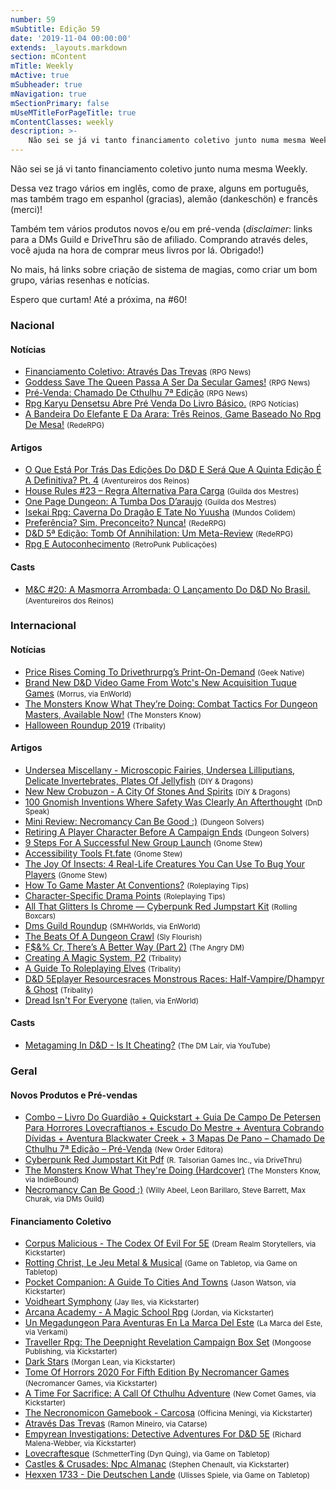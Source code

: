 ```yaml
---
number: 59
mSubtitle: Edição 59
date: '2019-11-04 00:00:00'
extends: _layouts.markdown
section: mContent
mTitle: Weekly
mActive: true
mSubheader: true
mNavigation: true
mSectionPrimary: false
mUseMTitleForPageTitle: true
mContentClasses: weekly
description: >-
    Não sei se já vi tanto financiamento coletivo junto numa mesma Weekly.     Dessa vez trago vários em inglês, como de praxe, alguns em português, mas também trago em espanhol (gracias), alemão (dankeschön) e francês (merci)!    Também tem vários produtos novos e/ou em pré-venda (*disclai
---
```


Não sei se já vi tanto financiamento coletivo junto numa mesma Weekly. 

Dessa vez trago vários em inglês, como de praxe, alguns em português, mas também trago em espanhol (gracias), alemão (dankeschön) e francês (merci)!

Também tem vários produtos novos e/ou em pré-venda (*disclaimer*: links para a DMs Guild e DriveThru são de afiliado. Comprando através deles, você ajuda na hora de comprar meus livros por lá. Obrigado!)

No mais, há links sobre criação de sistema de magias, como criar um bom grupo, várias resenhas e notícias.

Espero que curtam! Até a próxima, na #60!

### Nacional

#### Notícias

- [Financiamento Coletivo: Através Das Trevas] <small>(RPG News)</small>
- [Goddess Save The Queen Passa A Ser Da Secular Games!] <small>(RPG News)</small>
- [Pré-Venda: Chamado De Cthulhu 7ª Edição] <small>(RPG News)</small>
- [Rpg Karyu Densetsu Abre Pré Venda Do Livro Básico.] <small>(RPG Notícias)</small>
- [A Bandeira Do Elefante E Da Arara: Três Reinos, Game Baseado No Rpg De Mesa!] <small>(RedeRPG)</small>

#### Artigos

- [O Que Está Por Trás Das Edições Do D&amp;D E Será Que A Quinta Edição É A Definitiva? Pt. 4] <small>(Aventureiros dos Reinos)</small>
- [House Rules #23 – Regra Alternativa Para Carga] <small>(Guilda dos Mestres)</small>
- [One Page Dungeon: A Tumba Dos D’araujo] <small>(Guilda dos Mestres)</small>
- [Isekai Rpg: Caverna Do Dragão E Tate No Yuusha] <small>(Mundos Colidem)</small>
- [Preferência? Sim. Preconceito? Nunca!] <small>(RedeRPG)</small>
- [D&amp;D 5ª Edição: Tomb Of Annihilation: Um Meta-Review] <small>(RedeRPG)</small>
- [Rpg E Autoconhecimento] <small>(RetroPunk Publicações)</small>

#### Casts

- [M&amp;C #20: A Masmorra Arrombada: O Lançamento Do D&amp;D No Brasil.] <small>(Aventureiros dos Reinos)</small>

### Internacional

#### Notícias

- [Price Rises Coming To Drivethrurpg’s Print-On-Demand] <small>(Geek Native)</small>
- [Brand New D&amp;D Video Game From Wotc&#039;s New Acquisition Tuque Games] <small>(Morrus, via EnWorld)</small>
- [The Monsters Know What They’re Doing: Combat Tactics For Dungeon Masters, Available Now!] <small>(The Monsters Know)</small>
- [Halloween Roundup 2019] <small>(Tribality)</small>

#### Artigos

- [Undersea Miscellany - Microscopic Fairies, Undersea Lilliputians, Delicate Invertebrates, Plates Of Jellyfish] <small>(DIY &amp; Dragons)</small>
- [New New Crobuzon - A City Of Stones And Spirits] <small>(DiY &amp; Dragons)</small>
- [100 Gnomish Inventions Where Safety Was Clearly An Afterthought] <small>(DnD Speak)</small>
- [Mini Review: Necromancy Can Be Good :)] <small>(Dungeon Solvers)</small>
- [Retiring A Player Character Before A Campaign Ends] <small>(Dungeon Solvers)</small>
- [9 Steps For A Successful New Group Launch] <small>(Gnome Stew)</small>
- [Accessibility Tools Ft.fate] <small>(Gnome Stew)</small>
- [The Joy Of Insects: 4 Real-Life Creatures You Can Use To Bug Your Players] <small>(Gnome Stew)</small>
- [How To Game Master At Conventions?] <small>(Roleplaying Tips)</small>
- [Character-Specific Drama Points] <small>(Roleplaying Tips)</small>
- [All That Glitters Is Chrome — Cyberpunk Red Jumpstart Kit] <small>(Rolling Boxcars)</small>
- [Dms Guild Roundup] <small>(SMHWorlds, via EnWorld)</small>
- [The Beats Of A Dungeon Crawl] <small>(Sly Flourish)</small>
- [F$&amp;% Cr, There’s A Better Way (Part 2)] <small>(The Angry DM)</small>
- [Creating A Magic System, P2] <small>(Tribality)</small>
- [A Guide To Roleplaying Elves] <small>(Tribality)</small>
- [D&amp;D 5Eplayer Resourcesraces Monstrous Races: Half-Vampire/Dhampyr &amp; Ghost] <small>(Tribality)</small>
- [Dread Isn&#039;t For Everyone] <small>(talien, via EnWorld)</small>

#### Casts

- [Metagaming In D&amp;D - Is It Cheating?] <small>(The DM Lair, via YouTube)</small>

### Geral

#### Novos Produtos e Pré-vendas

- [Combo – Livro Do Guardião + Quickstart + Guia De Campo De Petersen Para Horrores Lovecraftianos + Escudo Do Mestre + Aventura Cobrando Dívidas + Aventura Blackwater Creek + 3 Mapas De Pano – Chamado De Cthulhu 7ª Edição – Pré-Venda] <small>(New Order Editora)</small>
- [Cyberpunk Red Jumpstart Kit Pdf] <small>(R. Talsorian Games Inc., via DriveThru)</small>
- [The Monsters Know What They&#039;re Doing (Hardcover)] <small>(The Monsters Know, via IndieBound)</small>
- [Necromancy Can Be Good :)] <small>(Willy Abeel, Leon Barillaro, Steve Barrett, Max Churak, via DMs Guild)</small>

#### Financiamento Coletivo

- [Corpus Malicious - The Codex Of Evil For 5E] <small>(Dream Realm Storytellers, via Kickstarter)</small>
- [Rotting Christ, Le Jeu Metal &amp; Musical] <small>(Game on Tabletop, via Game on Tabletop)</small>
- [Pocket Companion: A Guide To Cities And Towns] <small>(Jason Watson, via Kickstarter)</small>
- [Voidheart Symphony] <small>(Jay Iles, via Kickstarter)</small>
- [Arcana Academy - A Magic School Rpg] <small>(Jordan, via Kickstarter)</small>
- [Un Megadungeon Para Aventuras En La Marca Del Este] <small>(La Marca del Este, via Verkami)</small>
- [Traveller Rpg: The Deepnight Revelation Campaign Box Set] <small>(Mongoose Publishing, via Kickstarter)</small>
- [Dark Stars] <small>(Morgan Lean, via Kickstarter)</small>
- [Tome Of Horrors 2020 For Fifth Edition By Necromancer Games] <small>(Necromancer Games, via Kickstarter)</small>
- [A Time For Sacrifice: A Call Of Cthulhu Adventure] <small>(New Comet Games, via Kickstarter)</small>
- [The Necronomicon Gamebook - Carcosa] <small>(Officina Meningi, via Kickstarter)</small>
- [Através Das Trevas] <small>(Ramon Mineiro, via Catarse)</small>
- [Empyrean Investigations: Detective Adventures For D&amp;D 5E] <small>(Richard Malena-Webber, via Kickstarter)</small>
- [Lovecraftesque] <small>(SchmetterTing (Dyn Quing), via Game on Tabletop)</small>
- [Castles &amp; Crusades: Npc Almanac] <small>(Stephen Chenault, via Kickstarter)</small>
- [Hexxen 1733 - Die Deutschen Lande] <small>(Ulisses Spiele, via Game on Tabletop)</small>


[The Beats Of A Dungeon Crawl]: https://slyflourish.com/beats_of_a_dungeon_crawl.html
[F$&amp;% Cr, There’s A Better Way (Part 2)]: https://theangrygm.com/f-cr-theres-a-better-way-part-2/
[Dread Isn&#039;t For Everyone]: https://www.enworld.org/threads/dread-isnt-for-everyone.668055/
[Isekai Rpg: Caverna Do Dragão E Tate No Yuusha]: https://www.mundoscolidem.com.br/isekai-rpg-caverna-do-dragao-e-tate-no-yuusha/
[Creating A Magic System, P2]: https://www.tribality.com/2019/10/28/creating-a-magic-system-p2/
[9 Steps For A Successful New Group Launch]: https://gnomestew.com/steps-for-successful-launch/
[100 Gnomish Inventions Where Safety Was Clearly An Afterthought]: http://dndspeak.com/2019/10/100-gnomish-inventions-where-safety-was-clearly-an-afterthought/
[One Page Dungeon: A Tumba Dos D’araujo]: http://guildadosmestres.com.br/2019/10/28/one-page-dungeon-a-tumba-dos-daraujo/
[Retiring A Player Character Before A Campaign Ends]: https://www.dungeonsolvers.com/2019/10/28/retiring-a-player-character-before-a-campaign-ends/
[Goddess Save The Queen Passa A Ser Da Secular Games!]: https://newsrpg.wordpress.com/2019/10/29/goddess-save-the-queen-passa-a-ser-da-secular-games/
[New New Crobuzon - A City Of Stones And Spirits]: https://diyanddragons.blogspot.com/2019/10/new-new-crobuzon-city-of-stones-and.html
[How To Game Master At Conventions?]: https://www.roleplayingtips.com/rptn/how-to-game-master-at-conventions/
[The Monsters Know What They’re Doing: Combat Tactics For Dungeon Masters, Available Now!]: http://themonstersknow.com/the-monsters-know-what-theyre-doing-combat-tactics-for-dungeon-masters-available-now/
[The Monsters Know What They&#039;re Doing (Hardcover)]: https://www.indiebound.org/book/9781982122669
[D&amp;D 5Eplayer Resourcesraces Monstrous Races: Half-Vampire/Dhampyr &amp; Ghost]: https://www.tribality.com/2019/10/29/monstrous-races-half-vampire-dhampyr-ghost/
[Metagaming In D&amp;D - Is It Cheating?]: https://www.youtube.com/watch?v=3iL4-wIqYg4
[Halloween Roundup 2019]: https://www.tribality.com/2019/10/29/halloween-roundup-2019/
[Brand New D&amp;D Video Game From Wotc&#039;s New Acquisition Tuque Games]: https://www.enworld.org/threads/brand-new-d-d-video-game-from-wotcs-new-acquisition-tuque-games.668247/
[A Bandeira Do Elefante E Da Arara: Três Reinos, Game Baseado No Rpg De Mesa!]: https://www.rederpg.com.br/2019/10/29/a-bandeira-do-elefante-e-da-arara-tres-reinos-game-baseado-no-rpg-de-mesa/
[Pré-Venda: Chamado De Cthulhu 7ª Edição]: https://newsrpg.wordpress.com/2019/10/30/pre-venda-chamado-de-cthulhu-7a-edicao/
[Combo – Livro Do Guardião + Quickstart + Guia De Campo De Petersen Para Horrores Lovecraftianos + Escudo Do Mestre + Aventura Cobrando Dívidas + Aventura Blackwater Creek + 3 Mapas De Pano – Chamado De Cthulhu 7ª Edição – Pré-Venda]: https://newordereditora.com.br/loja/rpg/chamado-de-cthulhu/combo-livro-do-guardiao-quickstart-guia-de-campo-de-petersen-para-horrores-lovecraftianos-escudo-do-mestre-aventura-cobrando-dividas-aventura-blackwater-creek-3-mapas-de-pano-chamado-d/
[Dark Stars]: https://www.kickstarter.com/projects/darkstars/dark-stars
[Pocket Companion: A Guide To Cities And Towns]: https://www.kickstarter.com/projects/wisdomsavemedia/pocket-companion-a-guide-to-cities-and-towns
[Castles &amp; Crusades: Npc Almanac]: https://www.kickstarter.com/projects/676918054/castles-and-crusades-npc-almanac
[Arcana Academy - A Magic School Rpg]: https://www.kickstarter.com/projects/tabletopcrow/arcana-academy
[Corpus Malicious - The Codex Of Evil For 5E]: https://www.kickstarter.com/projects/corpusmalicious/corpus-malicious-the-codex-of-evil-for-5e
[All That Glitters Is Chrome — Cyberpunk Red Jumpstart Kit]: https://rollingboxcars.com/2019/10/30/all-that-glitters-is-chrome-cyberpunk-red-jumpstart-kit/
[Cyberpunk Red Jumpstart Kit Pdf]: https://www.drivethrurpg.com/product/279014/Cyberpunk-Red-Jumpstart-Kit?affiliate_id=2024265
[The Joy Of Insects: 4 Real-Life Creatures You Can Use To Bug Your Players]: https://gnomestew.com/the-joy-of-insects-4-real-life-creatures-you-can-use-to-bug-your-players/
[O Que Está Por Trás Das Edições Do D&amp;D E Será Que A Quinta Edição É A Definitiva? Pt. 4]: http://aventureirosdosreinos.com/o-que-esta-por-tras-das-edicoes-do-dd-e-sera-que-a-quinta-edicao-e-a-definitiva-pt-4/
[Empyrean Investigations: Detective Adventures For D&amp;D 5E]: https://www.kickstarter.com/projects/rmalena/empyrean-investigations
[A Time For Sacrifice: A Call Of Cthulhu Adventure]: https://www.kickstarter.com/projects/newcometgames/a-time-for-sacrifice-a-call-of-cthulhu-adventure
[Tome Of Horrors 2020 For Fifth Edition By Necromancer Games]: https://www.kickstarter.com/projects/necromancergames/tome-of-horrors-2020-for-fifth-edition-by-necromancer-games
[The Necronomicon Gamebook - Carcosa]: https://www.kickstarter.com/projects/officinameningi/the-necronomicon-gamebook-carcosa
[Voidheart Symphony]: https://www.kickstarter.com/projects/jayciles/voidheart-symphony
[Price Rises Coming To Drivethrurpg’s Print-On-Demand]: https://www.geeknative.com/69201/price-rises-coming-to-drivethrurpgs-print-on-demand/#new_tab?utm_source=rss&amp;utm_medium=rss&amp;utm_campaign=price-rises-coming-to-drivethrurpgs-print-on-demand
[Dms Guild Roundup]: https://www.enworld.org/threads/dms-guild-roundup.668139
[Character-Specific Drama Points]: https://www.roleplayingtips.com/rptn/character-specific-drama-points/
[Rpg E Autoconhecimento]: https://retropunk.com.br/editora/rpg-e-autoconhecimento/
[Preferência? Sim. Preconceito? Nunca!]: https://www.rederpg.com.br/2019/10/31/preferencia-sim-preconceito-nunca/
[Undersea Miscellany - Microscopic Fairies, Undersea Lilliputians, Delicate Invertebrates, Plates Of Jellyfish]: https://diyanddragons.blogspot.com/2019/11/undersea-miscellany-microscopic-fairies.html
[A Guide To Roleplaying Elves]: https://www.tribality.com/2019/11/01/a-guide-to-roleplaying-elves/
[Accessibility Tools Ft.fate]: https://gnomestew.com/accessibility-tools-ft-fate/
[Mini Review: Necromancy Can Be Good :)]: https://www.dungeonsolvers.com/2019/11/01/mini-review-necromancy-can-be-good/
[Necromancy Can Be Good :)]: https://www.dmsguild.com/product/293555/Necromancy-Can-Be-Good-?affiliate_id=2024265
[House Rules #23 – Regra Alternativa Para Carga]: http://guildadosmestres.com.br/2019/11/01/house-rules-23-regra-alternativa-para-carga/
[Financiamento Coletivo: Através Das Trevas]: https://newsrpg.wordpress.com/2019/11/02/financiamento-coletivo-atraves-das-trevas/
[Através Das Trevas]: https://www.catarse.me/atravesdastrevas
[M&amp;C #20: A Masmorra Arrombada: O Lançamento Do D&amp;D No Brasil.]: http://aventureirosdosreinos.com/mc-20-a-masmorra-arrombada-o-lancamento-do-dd-no-brasil/
[Rotting Christ, Le Jeu Metal &amp; Musical]: https://www.gameontabletop.com/cf258/rotting-christ-le-jeu-metal-musical.html
[Un Megadungeon Para Aventuras En La Marca Del Este]: https://www.verkami.com/projects/24869-un-megadungeon-para-aventuras-en-la-marca-del-este
[Hexxen 1733 - Die Deutschen Lande]: https://www.gameontabletop.com/cf270/hexxen-1733-die-deutschen-lande.html
[Lovecraftesque]: https://www.gameontabletop.com/cf240/lovecraftesque.html
[Traveller Rpg: The Deepnight Revelation Campaign Box Set]: https://www.kickstarter.com/projects/1990654819/traveller-rpg-the-deepnight-revelation-campaign-box-set
[D&amp;D 5ª Edição: Tomb Of Annihilation: Um Meta-Review]: https://www.rederpg.com.br/2019/11/03/dd-5a-edicao-tomb-of-annihilation-um-meta-review/
[Rpg Karyu Densetsu Abre Pré Venda Do Livro Básico.]: https://www.rpgnoticias.com.br/post/rpg-karyu-densetsu-abre-pre-venda-do-livro-basico
